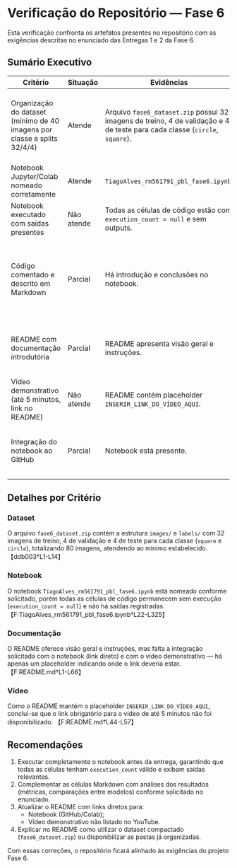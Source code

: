 # Verificação do Repositório — Fase 6

Esta verificação confronta os artefatos presentes no repositório com as exigências descritas no enunciado das Entregas 1 e 2 da Fase 6.

## Sumário Executivo

| Critério | Situação | Evidências | Observações |
| --- | --- | --- | --- |
| Organização do dataset (mínimo de 40 imagens por classe e splits 32/4/4) | Atende | Arquivo `fase6_dataset.zip` possui 32 imagens de treino, 4 de validação e 4 de teste para cada classe (`circle`, `square`). | Estrutura atende ao enunciado, porém o dataset está compactado; o README não explica como utilizá-lo. |
| Notebook Jupyter/Colab nomeado corretamente | Atende | `TiagoAlves_rm561791_pbl_fase6.ipynb`. | Nome segue o padrão com nome, RM e fase. |
| Notebook executado com saídas presentes | Não atende | Todas as células de código estão com `execution_count = null` e sem outputs. | É necessário executar o notebook antes da entrega. |
| Código comentado e descrito em Markdown | Parcial | Há introdução e conclusões no notebook. | Faltam descrições detalhadas das etapas intermediárias e comentários contextualizando os resultados gerados. |
| README com documentação introdutória | Parcial | README apresenta visão geral e instruções. | Não inclui link para o notebook, nem link do vídeo demonstrativo exigido. |
| Vídeo demonstrativo (até 5 minutos, link no README) | Não atende | README contém placeholder `INSERIR_LINK_DO_VÍDEO_AQUI`. | Incluir URL do vídeo não listado conforme orientação. |
| Integração do notebook ao GitHub | Parcial | Notebook está presente. | Ausência de execução impede a validação completa do passo a passo. |

## Detalhes por Critério

### Dataset
O arquivo `fase6_dataset.zip` contém a estrutura `images/` e `labels/` com 32 imagens de treino, 4 de validação e 4 de teste para cada classe (`square` e `circle`), totalizando 80 imagens, atendendo ao mínimo estabelecido. 【ddb003†L1-L14】

### Notebook
O notebook `TiagoAlves_rm561791_pbl_fase6.ipynb` está nomeado conforme solicitado, porém todas as células de código permanecem sem execução (`execution_count = null`) e não há saídas registradas. 【F:TiagoAlves_rm561791_pbl_fase6.ipynb†L22-L325】

### Documentação
O README oferece visão geral e instruções, mas falta a integração solicitada com o notebook (link direto) e com o vídeo demonstrativo — há apenas um placeholder indicando onde o link deveria estar. 【F:README.md†L1-L66】

### Vídeo
Como o README mantém o placeholder `INSERIR_LINK_DO_VÍDEO_AQUI`, conclui-se que o link obrigatório para o vídeo de até 5 minutos não foi disponibilizado. 【F:README.md†L44-L57】

## Recomendações

1. Executar completamente o notebook antes da entrega, garantindo que todas as células tenham `execution_count` válido e exibam saídas relevantes.
2. Complementar as células Markdown com análises dos resultados (métricas, comparações entre modelos) conforme solicitado no enunciado.
3. Atualizar o README com links diretos para:
   - Notebook (GitHub/Colab);
   - Vídeo demonstrativo não listado no YouTube.
4. Explicar no README como utilizar o dataset compactado (`fase6_dataset.zip`) ou disponibilizar as pastas já organizadas.

Com essas correções, o repositório ficará alinhado às exigências do projeto Fase 6.
